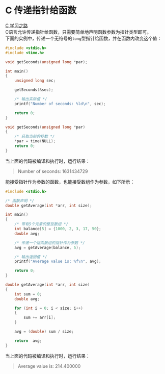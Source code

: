 # C 传递指针给函数

[C 学习之路](../README.md)  
C语言允许传递指针给函数，只需要简单地声明函数参数为指针类型即可。  
下面的实例中，传递一个无符号的`long`型指针给函数，并在函数内改变这个值：

```c
#include <stdio.h>
#include <time.h>

void getSeconds(unsigned long *par);

int main()
{
    unsigned long sec;

    getSeconds(&sec);

    /* 输出实际值 */
    printf("Number of seconds: %ld\n", sec);

    return 0;
}

void getSeconds(unsigned long *par)
{
    /* 获取当前的秒数 */
    *par = time(NULL);
    return 0;
}
```

当上面的代码被编译和执行时，运行结果：
> Number of seconds: 1631434729

能接受指针作为参数的函数，也能接受数组作为参数，如下所示：

```c
#include <stdio.h>

/* 函数声明 */
double getAverage(int *arr, int size);

int main()
{
    /* 带有5个元素的整型数组 */
    int balance[5] = {1000, 2, 3, 17, 50};
    double avg;

    /* 传递一个指向数组的指针作为参数 */
    avg = getAverage(balance, 5);

    /* 输出返回值 */
    printf("Average value is: %f\n", avg);

    return 0;
}

double getAverage(int *arr, int size)
{
    int sum = 0;
    double avg;

    for (int i = 0; i < size; i++)
    {
        sum += arr[i];
    }

    avg = (double) sum / size;

    return  avg;
}
```

当上面的代码被编译和执行时，运行结果：
> Average value is: 214.400000

